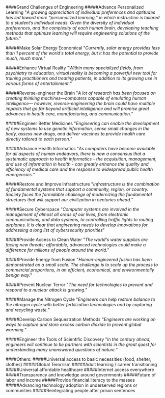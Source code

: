 ####Grand Challenges of Engineering
#####Advance Personalized Learning
"_A growing appreciation of individual preferences and aptitudes has led toward more “personalized learning,” in which instruction is tailored to a student’s individual needs. Given the diversity of individual preferences, and the complexity of each human brain, developing teaching methods that optimize learning will require engineering solutions of the future._"

#####Make Solar Energy Economical
"_Currently, solar energy provides less than 1 percent of the world's total energy, but it has the potential to provide much, much more._"

#####Enhance Virtual Reality
"_Within many specialized fields, from psychiatry to education, virtual reality is becoming a powerful new tool for training practitioners and treating patients, in addition to its growing use in various forms of entertainment._"

#####Reverse-engineer the Brain
"_A lot of research has been focused on creating thinking machines—computers capable of emulating human intelligence— however, reverse-engineering the brain could have multiple impacts that go far beyond artificial intelligence and will promise great advances in health care, manufacturing, and communication._"

#####Engineer Better Medicines
"_Engineering can enable the development of new systems to use genetic information, sense small changes in the body, assess new drugs, and deliver vaccines to provide health care directly tailored to each person._"

#####Advance Health Informatics
"_As computers have become available for all aspects of human endeavors, there is now a consensus that a systematic approach to health informatics - the acquisition, management, and use of information in health - can greatly enhance the quality and efficiency of medical care and the response to widespread public health emergencies._"

#####Restore and Improve Infrastructure
"_Infrastructure is the combination of fundamental systems that support a community, region, or country. Society faces the formidable challenge of modernizing the fundamental structures that will support our civilization in centuries ahead._"

#####Secure Cyberspace
"_Computer systems are involved in the management of almost all areas of our lives; from electronic communications, and data systems, to controlling traffic lights to routing airplanes. It is clear that engineering needs to develop innovations for addressing a long list of cybersecurity priorities_"

#####Provide Access to Clean Water
"_The world's water supplies are facing new threats; affordable, advanced technologies could make a difference for millions of people around the world._"

#####Provide Energy from Fusion
"_Human-engineered fusion has been demonstrated on a small scale. The challenge is to scale up the process to commercial proportions, in an efficient, economical, and environmentally benign way._"

#####Prevent Nuclear Terror
"_The need for technologies to prevent and respond to a nuclear attack is growing._"

#####Manage the Nitrogen Cycle
"_Engineers can help restore balance to the nitrogen cycle with better fertilization technologies and by capturing and recycling waste._"

#####Develop Carbon Sequestration Methods
"_Engineers are working on ways to capture and store excess carbon dioxide to prevent global warming._"

#####Engineer the Tools of Scientific Discovery
"_In the century ahead, engineers will continue to be partners with scientists in the great quest for understanding many unanswered questions of nature._"


####Others:
#####Universal access to basic necessities (food, shelter, clothes)
#####Global Terorrism
#####Adult learning / career transitioning
#####Universal affordable healthcare
#####Internet access everywhere
#####Transparency and knowledge around governments
#####Future of labor and income
#####Provide financial literacy to the masses
#####Advancing technology adoption in underserved regions or communities
#####Reintegrating people after prison sentences